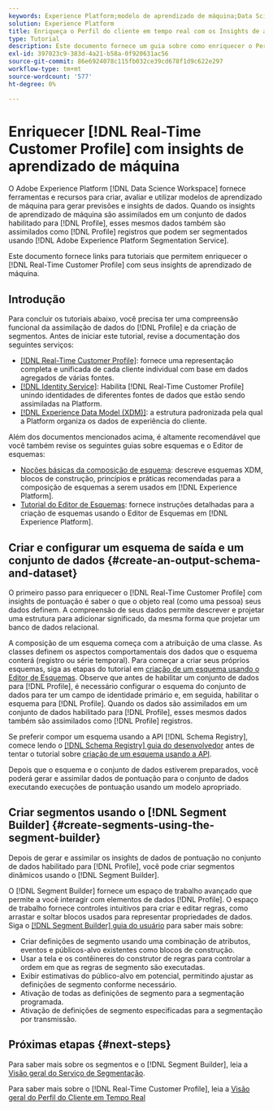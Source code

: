 ```yaml
---
keywords: Experience Platform;modelo de aprendizado de máquina;Data Science Workspace;Perfil do cliente em tempo real;tópicos populares;insights de aprendizado de máquina
solution: Experience Platform
title: Enriqueça o Perfil do cliente em tempo real com os Insights de aprendizado de máquina
type: Tutorial
description: Este documento fornece um guia sobre como enriquecer o Perfil do cliente em tempo real com insights de aprendizado de máquina.
exl-id: 397023c9-383d-4a21-b58a-0f920631ac56
source-git-commit: 86e6924078c115fb032ce39cd678f1d9c622e297
workflow-type: tm+mt
source-wordcount: '577'
ht-degree: 0%

---
```


# Enriquecer [!DNL Real-Time Customer Profile] com insights de aprendizado de máquina

O Adobe Experience Platform [!DNL Data Science Workspace] fornece ferramentas e recursos para criar, avaliar e utilizar modelos de aprendizado de máquina para gerar previsões e insights de dados. Quando os insights de aprendizado de máquina são assimilados em um conjunto de dados habilitado para [!DNL Profile], esses mesmos dados também são assimilados como [!DNL Profile] registros que podem ser segmentados usando [!DNL Adobe Experience Platform Segmentation Service].

Este documento fornece links para tutoriais que permitem enriquecer o [!DNL Real-Time Customer Profile] com seus insights de aprendizado de máquina.

## Introdução

Para concluir os tutoriais abaixo, você precisa ter uma compreensão funcional da assimilação de dados do [!DNL Profile] e da criação de segmentos. Antes de iniciar este tutorial, revise a documentação dos seguintes serviços:

- [[!DNL Real-Time Customer Profile]](../../profile/home.md): fornece uma representação completa e unificada de cada cliente individual com base em dados agregados de várias fontes.
- [[!DNL Identity Service]](../../identity-service/home.md): Habilita [!DNL Real-Time Customer Profile] unindo identidades de diferentes fontes de dados que estão sendo assimiladas na Platform.
- [[!DNL Experience Data Model (XDM)]](../../xdm/home.md): a estrutura padronizada pela qual a Platform organiza os dados de experiência do cliente.

Além dos documentos mencionados acima, é altamente recomendável que você também revise os seguintes guias sobre esquemas e o Editor de esquemas:

- [Noções básicas da composição de esquema](../../xdm/schema/composition.md): descreve esquemas XDM, blocos de construção, princípios e práticas recomendadas para a composição de esquemas a serem usados em [!DNL Experience Platform].
- [Tutorial do Editor de Esquemas](../../xdm/tutorials/create-schema-ui.md): fornece instruções detalhadas para a criação de esquemas usando o Editor de Esquemas em [!DNL Experience Platform].

## Criar e configurar um esquema de saída e um conjunto de dados {#create-an-output-schema-and-dataset}

O primeiro passo para enriquecer o [!DNL Real-Time Customer Profile] com insights de pontuação é saber o que o objeto real (como uma pessoa) seus dados definem. A compreensão de seus dados permite descrever e projetar uma estrutura para adicionar significado, da mesma forma que projetar um banco de dados relacional.

A composição de um esquema começa com a atribuição de uma classe. As classes definem os aspectos comportamentais dos dados que o esquema conterá (registro ou série temporal). Para começar a criar seus próprios esquemas, siga as etapas do tutorial em [criação de um esquema usando o Editor de Esquemas](../../xdm/tutorials/create-schema-ui.md). Observe que antes de habilitar um conjunto de dados para [!DNL Profile], é necessário configurar o esquema do conjunto de dados para ter um campo de identidade primário e, em seguida, habilitar o esquema para [!DNL Profile]. Quando os dados são assimilados em um conjunto de dados habilitado para [!DNL Profile], esses mesmos dados também são assimilados como [!DNL Profile] registros.

Se preferir compor um esquema usando a API [!DNL Schema Registry], comece lendo o [[!DNL Schema Registry] guia do desenvolvedor](../../xdm/api/getting-started.md) antes de tentar o tutorial sobre [criação de um esquema usando a API](../../xdm/tutorials/create-schema-api.md).

Depois que o esquema e o conjunto de dados estiverem preparados, você poderá gerar e assimilar dados de pontuação para o conjunto de dados executando execuções de pontuação usando um modelo apropriado.

## Criar segmentos usando o [!DNL Segment Builder] {#create-segments-using-the-segment-builder}

Depois de gerar e assimilar os insights de dados de pontuação no conjunto de dados habilitado para [!DNL Profile], você pode criar segmentos dinâmicos usando o [!DNL Segment Builder].

O [!DNL Segment Builder] fornece um espaço de trabalho avançado que permite a você interagir com elementos de dados [!DNL Profile]. O espaço de trabalho fornece controles intuitivos para criar e editar regras, como arrastar e soltar blocos usados para representar propriedades de dados. Siga o [[!DNL Segment Builder] guia do usuário](../../segmentation/ui/segment-builder.md) para saber mais sobre:

- Criar definições de segmento usando uma combinação de atributos, eventos e públicos-alvo existentes como blocos de construção.
- Usar a tela e os contêineres do construtor de regras para controlar a ordem em que as regras de segmento são executadas.
- Exibir estimativas do público-alvo em potencial, permitindo ajustar as definições de segmento conforme necessário.
- Ativação de todas as definições de segmento para a segmentação programada.
- Ativação de definições de segmento especificadas para a segmentação por transmissão.

## Próximas etapas {#next-steps}

Para saber mais sobre os segmentos e o [!DNL Segment Builder], leia a [Visão geral do Serviço de Segmentação](../../segmentation/home.md).

Para saber mais sobre o [!DNL Real-Time Customer Profile], leia a [Visão geral do Perfil do Cliente em Tempo Real](../../profile/home.md)
